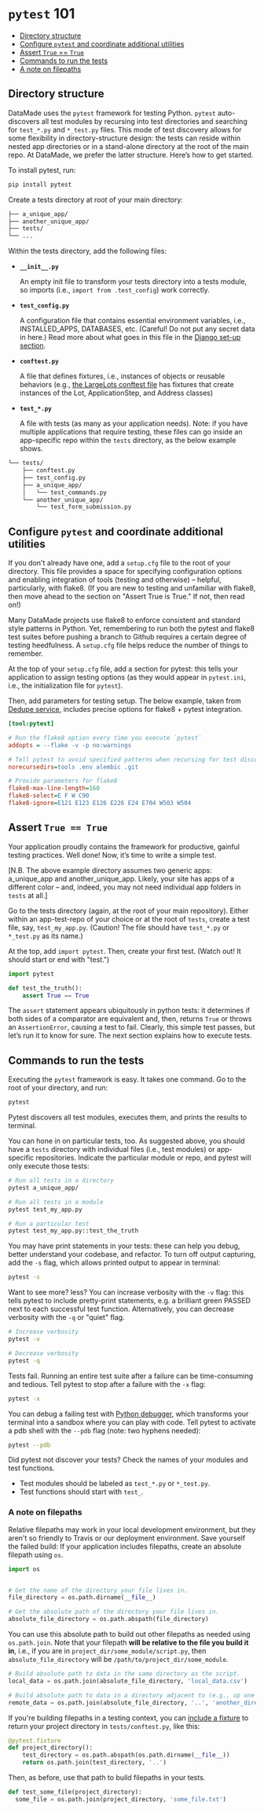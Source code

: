 # `pytest` 101

* [Directory structure](#directory-structure)
* [Configure `pytest` and coordinate additional utilities](#configure-pytest-and-coordinate-additional-utilities)
* [Assert `True` == `True`](#assert-true--true)
* [Commands to run the tests](#commands-to-run-the-tests)
* [A note on filepaths](#a-note-on-filepaths)

## Directory structure

DataMade uses the `pytest` framework for testing Python. `pytest` auto-discovers all test modules by recursing into test directories and searching for `test_*.py` and `*_test.py` files. This mode of test discovery allows for some flexibility in directory-structure design: the tests can reside within nested app directories or in a stand-alone directory at the root of the main repo. At DataMade, we prefer the latter structure. Here’s how to get started.

To install pytest, run:

```bash
pip install pytest
```

Create a tests directory at root of your main directory:

```bash
├── a_unique_app/
├── another_unique_app/
├── tests/
└── ...
```

Within the tests directory, add the following files:

* **`__init__.py`**

  An empty init file to transform your tests directory into a tests module, so imports (i.e., `import from .test_config`) work correctly.

* **`test_config.py`**

  A configuration file that contains essential environment variables, i.e., INSTALLED_APPS, DATABASES, etc. (Careful! Do not put any secret data in here.) Read more about what goes in this file in the [Django set-up section](/framework-specific-patterns.md#setup). 

* **`conftest.py`**

  A file that defines fixtures, i.e., instances of objects or reusable behaviors (e.g., [the LargeLots conftest file](https://github.com/datamade/large-lots/blob/master/tests/conftest.py) has fixtures that create instances of the Lot, ApplicationStep, and Address classes)

* **`test_*.py`**

  A file with tests (as many as your application needs). Note: if you have multiple applications that require testing, these files can go inside an app-specific repo within the `tests` directory, as the below example shows.

```bash
└── tests/
    ├── conftest.py
    ├── test_config.py
    ├── a_unique_app/
    │   └── test_commands.py
    └── another_unique_app/
        └── test_form_submission.py
```

## Configure `pytest` and coordinate additional utilities

If you don't already have one, add a `setup.cfg` file to the root of your directory. This file provides a space for specifying configuration options and enabling integration of tools (testing and otherwise) – helpful, particularly, with flake8. (If you are new to testing and unfamiliar with flake8, then move ahead to the section on "Assert True is True." If not, then read on!)

Many DataMade projects use flake8 to enforce consistent and standard style patterns in Python. Yet, remembering to run both the pytest and flake8 test suites before pushing a branch to Github requires a certain degree of testing heedfulness. A `setup.cfg` file helps reduce the number of things to remember.

At the top of your `setup.cfg` file, add a section for pytest: this tells your application to assign testing options (as they would appear in `pytest.ini`, i.e., the initialization file for `pytest`).

Then, add parameters for testing setup. The below example, taken from [Dedupe service](https://github.com/datamade/dedupe-service/blob/master/setup.cfg), includes precise options for flake8 + pytest integration. 

```cfg
[tool:pytest]

# Run the flake8 option every time you execute `pytest`
addopts = --flake -v -p no:warnings

# Tell pytest to avoid specified patterns when recursing for test discovery
norecursedirs=tools .env alembic .git

# Provide parameters for flake8
flake8-max-line-length=160
flake8-select=E F W C90
flake8-ignore=E121 E123 E126 E226 E24 E704 W503 W504
```

## Assert `True == True`

Your application proudly contains the framework for productive, gainful testing practices. Well done! Now, it’s time to write a simple test.

[N.B. The above example directory assumes two generic apps: a_unique_app and another_unique_app. Likely, your site has apps of a different color – and, indeed, you may not need individual app folders in `tests` at all.]

Go to the tests directory (again, at the root of your main repository). Either within an app-test-repo of your choice or at the root of `tests`, create a test file, say, `test_my_app.py`. (Caution! The file should have `test_*.py` or `*_test.py` as its name.)

At the top, add `import pytest`. Then, create your first test. (Watch out! It should start or end with "test.")

```python
import pytest

def test_the_truth():
    assert True == True
```

The `assert` statement appears ubiquitously in python tests: it determines if both sides of a comparator are equivalent and, then, returns `True` or throws an `AssertionError`, causing a test to fail. Clearly, this simple test passes, but let’s run it to know for sure. The next section explains how to execute tests.

## Commands to run the tests

Executing the `pytest` framework is easy. It takes one command. Go to the root of your directory, and run:

```bash
pytest
```

Pytest discovers all test modules, executes them, and prints the results to terminal.

You can hone in on particular tests, too. As suggested above, you should have a `tests` directory with individual files (i.e., test modules) or app-specific repositories. Indicate the particular module or repo, and pytest will only execute those tests:

```bash
# Run all tests in a directory
pytest a_unique_app/
```

```bash
# Run all tests in a module
pytest test_my_app.py
```

```bash
# Run a particular test
pytest test_my_app.py::test_the_truth
```

You may have print statements in your tests: these can help you debug, better understand your codebase, and refactor. To turn off output capturing, add the `-s` flag, which allows printed output to appear in terminal:

```bash
pytest -s
```

Want to see more? less? You can increase verbosity with the `-v` flag: this tells pytest to include pretty-print statements, e.g. a brilliant green PASSED next to each successful test function. Alternatively, you can decrease verbosity with the `-q` or "quiet" flag.

```bash
# Increase verbosity
pytest -v

# Decrease verbosity
pytest -q
```

Tests fail. Running an entire test suite after a failure can be time-consuming and tedious. Tell pytest to stop after a failure with the `-x` flag:

```bash
pytest -x
```

You can debug a failing test with [Python debugger](https://docs.python.org/3.6/library/pdb.html), which transforms your terminal into a sandbox where you can play with code. Tell pytest to activate a pdb shell with the `--pdb` flag (note: two hyphens needed):

```bash
pytest --pdb
```

Did pytest not discover your tests? Check the names of your modules and test functions.

* Test modules should be labeled as `test_*.py` or `*_test.py`.
* Test functions should start with `test_`.

### A note on filepaths

Relative filepaths may work in your local development environment, but they aren't so friendly to Travis or our deployment environment. Save yourself the failed build: If your application includes filepaths, create an absolute filepath using `os`.

```python
import os


# Get the name of the directory your file lives in.
file_directory = os.path.dirname(__file__)

# Get the absolute path of the directory your file lives in.
absolute_file_directory = os.path.abspath(file_directory)
```

You can use this absolute path to build out other filepaths as needed using `os.path.join`. Note that your filepath **will be relative to the file you build it in**, i.e., if you are in `project_dir/some_module/script.py`, then `absolute_file_directory` will be `/path/to/project_dir/some_module`.

```python
# Build absolute path to data in the same directory as the script.
local_data = os.path.join(absolute_file_directory, 'local_data.csv')

# Build absolute path to data in a directory adjacent to (e.g., up one level) the script directory.
remote_data = os.path.join(absolute_file_directory, '..', 'another_directory', 'remote_data.json')
```

If you're building filepaths in a testing context, you can [include a fixture](intermediate-python-testing.md#fixtures) to return your project directory in `tests/conftest.py`, like this:

```python
@pytest.fixture
def project_directory():
    test_directory = os.path.abspath(os.path.dirname(__file__))
    return os.path.join(test_directory, '..')
```

Then, as before, use that path to build filepaths in your tests.

```python
def test_some_file(project_directory):
  some_file = os.path.join(project_directory, 'some_file.txt')
```
